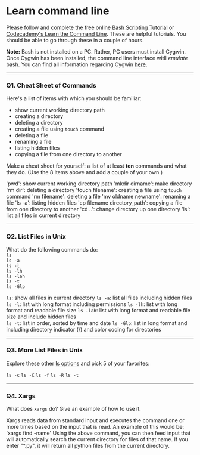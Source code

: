 # Learn command line

Please follow and complete the free online [Bash Scripting Tutorial](https://ryanstutorials.net/bash-scripting-tutorial/) or [Codecademy's Learn the Command Line](https://www.codecademy.com/learn/learn-the-command-line). These are helpful tutorials. You should be able to go through these in a couple of hours.

**Note:** Bash is not installed on a PC. Rather, PC users must install Cygwin. Once Cygwin has been installed, the command line interface witll _emulate_ bash. You can find all information regarding Cygwin [here](https://www.cygwin.com/).

---

### Q1.  Cheat Sheet of Commands  

Here's a list of items with which you should be familiar:  
* show current working directory path
* creating a directory
* deleting a directory
* creating a file using `touch` command
* deleting a file
* renaming a file
* listing hidden files
* copying a file from one directory to another

Make a cheat sheet for yourself: a list of at least **ten** commands and what they do.  (Use the 8 items above and add a couple of your own.)  

'pwd': show current working directory path
'mkdir dirname': make directory
'rm dir': deleting a directory
'touch filename': creating a file using `touch` command
'rm filename': deleting a file
'mv oldname newname': renaming a file
'ls -a': listing hidden files
'cp filename directory_path': copying a file from one directory to another
'cd ..': change directory up one directory
'ls': list all files in current directory

---

### Q2.  List Files in Unix   

What do the following commands do:  
`ls`  
`ls -a`  
`ls -l`  
`ls -lh`  
`ls -lah`  
`ls -t`  
`ls -Glp`  

`ls`: show all files in current directory 
`ls -a`: list all files including hidden files
`ls -l`: list with long format including permissions
`ls -lh`: list with long format and readable file size
`ls -lah`: list with long format and readable file size and include hidden files   
`ls -t`: list in order, sorted by time and date
`ls -Glp`: list in long format and including directory indicator (/) and color coding for directories 

---

### Q3.  More List Files in Unix  

Explore these other [ls options](http://www.techonthenet.com/unix/basic/ls.php) and pick 5 of your favorites:

`ls -c`
`ls -C`
`ls -f`
`ls -R`
`ls -t`

---

### Q4.  Xargs   

What does `xargs` do? Give an example of how to use it.

Xargs reads data from standard input and executes the command one or more times based on the input that is read. An example of this would be:
'xargs find -name'
Using the above command, you can then feed input that will automatically search the current directory for files of that name. If you enter "*.py", it will return all python files from the current directory.
 

